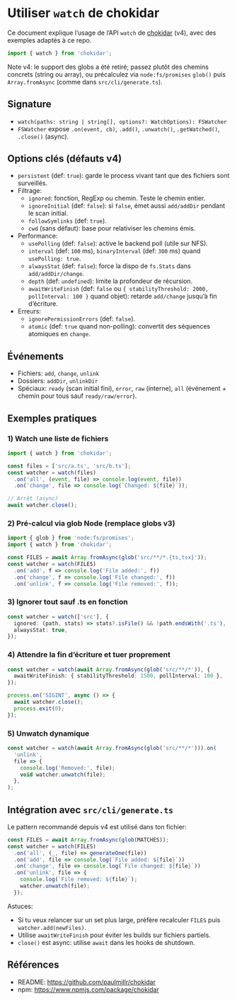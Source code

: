 # Utiliser `watch` de chokidar

Ce document explique l’usage de l’API `watch` de
[chokidar](https://github.com/paulmillr/chokidar) (v4), avec des exemples
adaptés à ce repo.

```ts
import { watch } from 'chokidar';
```

Note v4: le support des globs a été retiré; passez plutôt des chemins
concrets (string ou array), ou précalculez via `node:fs/promises` `glob()`
puis `Array.fromAsync` (comme dans `src/cli/generate.ts`).

## Signature

- `watch(paths: string | string[], options?: WatchOptions): FSWatcher`
- `FSWatcher` expose `.on(event, cb)`, `.add()`, `.unwatch()`,
  `.getWatched()`, `.close()` (async).

## Options clés (défauts v4)

- `persistent` (def: `true`): garde le process vivant tant que des fichiers
  sont surveillés.
- Filtrage:
  - `ignored`: fonction, RegExp ou chemin. Teste le chemin entier.
  - `ignoreInitial` (def: `false`): si `false`, émet aussi `add/addDir`
    pendant le scan initial.
  - `followSymlinks` (def: `true`).
  - `cwd` (sans défaut): base pour relativiser les chemins émis.
- Performance:
  - `usePolling` (def: `false`): active le backend poll (utile sur NFS).
  - `interval` (def: `100` ms), `binaryInterval` (def: `300` ms) quand
    `usePolling: true`.
  - `alwaysStat` (def: `false`): force la dispo de `fs.Stats` dans
    `add/addDir/change`.
  - `depth` (def: `undefined`): limite la profondeur de récursion.
  - `awaitWriteFinish` (def: `false` ou
    `{ stabilityThreshold: 2000, pollInterval: 100 }` quand objet): retarde
    `add/change` jusqu’à fin d’écriture.
- Erreurs:
  - `ignorePermissionErrors` (def: `false`).
  - `atomic` (def: `true` quand non-polling): convertit des séquences
    atomiques en `change`.

## Événements

- Fichiers: `add`, `change`, `unlink`
- Dossiers: `addDir`, `unlinkDir`
- Spéciaux: `ready` (scan initial fini), `error`, `raw` (interne), `all`
  (événement + chemin pour tous sauf `ready/raw/error`).

## Exemples pratiques

### 1) Watch une liste de fichiers

```ts
import { watch } from 'chokidar';

const files = ['src/a.ts', 'src/b.ts'];
const watcher = watch(files)
  .on('all', (event, file) => console.log(event, file))
  .on('change', file => console.log(`Changed: ${file}`));

// Arrêt (async)
await watcher.close();
```

### 2) Pré-calcul via glob Node (remplace globs v3)

```ts
import { glob } from 'node:fs/promises';
import { watch } from 'chokidar';

const FILES = await Array.fromAsync(glob('src/**/*.{ts,tsx}'));
const watcher = watch(FILES)
  .on('add', f => console.log('File added:', f))
  .on('change', f => console.log('File changed:', f))
  .on('unlink', f => console.log('File removed:', f));
```

### 3) Ignorer tout sauf .ts en fonction

```ts
const watcher = watch(['src'], {
  ignored: (path, stats) => stats?.isFile() && !path.endsWith('.ts'),
  alwaysStat: true,
});
```

### 4) Attendre la fin d’écriture et tuer proprement

```ts
const watcher = watch(await Array.fromAsync(glob('src/**/*')), {
  awaitWriteFinish: { stabilityThreshold: 1500, pollInterval: 100 },
});

process.on('SIGINT', async () => {
  await watcher.close();
  process.exit(0);
});
```

### 5) Unwatch dynamique

```ts
const watcher = watch(await Array.fromAsync(glob('src/**/*'))).on(
  'unlink',
  file => {
    console.log('Removed:', file);
    void watcher.unwatch(file);
  },
);
```

## Intégration avec `src/cli/generate.ts`

Le pattern recommandé depuis v4 est utilisé dans ton fichier:

```ts
const FILES = await Array.fromAsync(glob(MATCHES));
const watcher = watch(FILES)
  .on('all', (_, file) => generateOne(file))
  .on('add', file => console.log(`File added: ${file}`))
  .on('change', file => console.log(`File changed: ${file}`))
  .on('unlink', file => {
    console.log(`File removed: ${file}`);
    watcher.unwatch(file);
  });
```

Astuces:

- Si tu veux relancer sur un set plus large, préfère recalculer `FILES`
  puis `watcher.add(newFiles)`.
- Utilise `awaitWriteFinish` pour éviter les builds sur fichiers partiels.
- `close()` est async: utilise `await` dans les hooks de shutdown.

## Références

- README: https://github.com/paulmillr/chokidar
- npm: https://www.npmjs.com/package/chokidar
